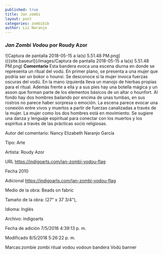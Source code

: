```yaml
---
published: true
title: Jan zombi
layout: post
categories: zombibib
author: Liz Naranjo
---
```

### _Jan Zombi Vodou_ por Roudy Azor
![Captura de pantalla 2018-05-15 a la(s) 5.51.48 PM.png]({{site.baseurl}}/images/Captura de pantalla 2018-05-15 a la(s) 5.51.48 PM.png)
**Comentario**
Esta bandera evoca una escena diurna en donde se representa un ritual del vodú. En primer plano, se presenta a una mujer que podría ser un bokor o hounsi. Se desconoce si la mujer invoca fuerzas oscuras del vodú. En la mano izquierda lleva un manojo de hierbas propias para el ritual. Además frente a ella y a sus pies hay una botella mágica y un asson que forman parte de los elementos básicos de un altar o hounfort. Al fondo hay dos hombres bailando por encima de unas tumbas, en sus rostros no parece haber sorpresa o emoción. La escena parece evocar una conexión entre vivos y muertos a partir de fuerzas canalizadas a través de la mujer. La mujer como los dos hombres está en movimiento. Se sugiere una danza y lenguaje espiritual para conectar con los muertos y los espíritus a través de las prácticas socio religiosas.

Autor del comentario: Nancy Elizabeth Naranjo García

Tipo: Arte

Artista: Roudy Azor

URL https://indigoarts.com/jan-zombi-vodou-flag

Fecha 2010

Adicional https://indigoarts.com/jan-zombi-vodou-flag

Medio de la obra: Beads on fabric

Tamaño de la obra: (27" x 37 3/4"),

Idioma: Inglés

Archivo: indigoarts

Fecha de adición 	7/5/2018 4:39:13 p. m.

Modificado 	8/5/2018 5:26:22 p. m.

Marcas:zombie zombi ritual vodou vodoun bandera Vodú banner
